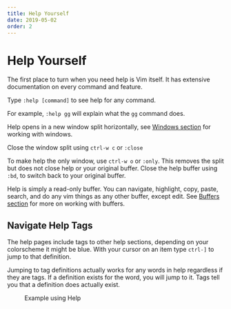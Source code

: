 ```yaml
---
title: Help Yourself
date: 2019-05-02
order: 2
---
```


# Help Yourself

The first place to turn when you need help is Vim itself. It has extensive documentation on every command and feature.

Type `:help [command]` to see help for any command.

For example, `:help gg` will explain what the `gg` command does.

Help opens in a new window split horizontally, see [Windows section](/working-with-vim/windows/) for working with windows.

Close the window split using `ctrl-w c` or `:close`

To make help the only window, use `ctrl-w o` or `:only`. This removes the split but does not close help or your original buffer. Close the help buffer using `:bd`, to switch back to your original buffer.

Help is simply a read-only buffer. You can navigate, highlight, copy, paste, search, and do any vim things as any other buffer, except edit. See [Buffers section](/working-with-vim/buffers/) for more on working with buffers.

## Navigate Help Tags

The help pages include tags to other help sections, depending on your colorscheme it might be blue. With your cursor on an item type `ctrl-]` to jump to that definition. 

Jumping to tag definitions actually works for any words in help regardless if they are tags. If a definition exists for the word, you will jump to it. Tags tell you that a definition does actually exist.

<figure><asciinema-player src="/working-with-vim/casts/help.cast" font-size="large" cols="80" rows="25"></asciinema-player><figcaption>Example using Help</figcaption></figure>
